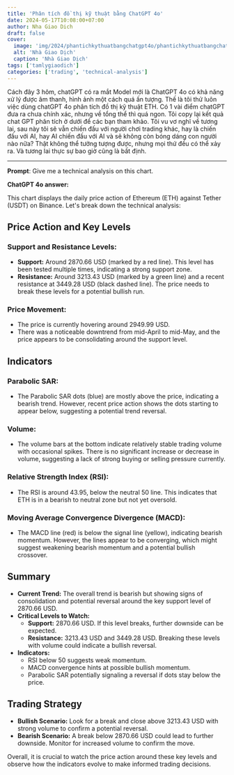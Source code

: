 ```yaml
---
title: 'Phân tích đồ thị kỹ thuật bằng ChatGPT 4o'
date: 2024-05-17T10:08:00+07:00
author: Nha Giao Dich
draft: false
cover:
  image: 'img/2024/phantichkythuatbangchatgpt4o/phantichkythuatbangchatgpt4o.png'
  alt: 'Nhà Giao Dịch'
  caption: 'Nhà Giao Dịch'
tags: ['tamlygiaodich']
categories: ['trading', 'technical-analysis']
---
```


Cách đây 3 hôm, chatGPT có ra mắt Model mới là ChatGPT 4o có khả năng xử lý được âm thanh, hình ảnh một cách quá ấn tượng. Thế là tôi thử luôn việc dùng chatGPT 4o phân tích đồ thị kỹ thuật ETH. Có 1 vài điểm chatGPT đưa ra chưa chính xác, nhưng về tổng thể thì quá ngon. Tôi copy lại kết quả chat GPT phân tích ở dưới để các bạn tham khảo. Tôi vu vơ nghĩ về tương lai, sau này tôi sẽ vẫn chiến đấu với người chơi trading khác, hay là chiến đấu với AI, hay AI chiến đấu với AI và sẽ không còn bóng dáng con người nào nữa? Thật không thể tưởng tượng được, nhưng mọi thứ đều có thể xảy ra. Và tương lai thực sự bao giờ cũng là bất định.

---

**Prompt**: Give me a technical analysis on this chart.

**ChatGPT 4o answer:**

This chart displays the daily price action of Ethereum (ETH) against Tether (USDT) on Binance. Let's break down the technical analysis:

## Price Action and Key Levels

### Support and Resistance Levels:

- **Support:** Around 2870.66 USD (marked by a red line). This level has been tested multiple times, indicating a strong support zone.
- **Resistance:** Around 3213.43 USD (marked by a green line) and a recent resistance at 3449.28 USD (black dashed line). The price needs to break these levels for a potential bullish run.

### Price Movement:

- The price is currently hovering around 2949.99 USD.
- There was a noticeable downtrend from mid-April to mid-May, and the price appears to be consolidating around the support level.

## Indicators

### Parabolic SAR:

- The Parabolic SAR dots (blue) are mostly above the price, indicating a bearish trend. However, recent price action shows the dots starting to appear below, suggesting a potential trend reversal.

### Volume:

- The volume bars at the bottom indicate relatively stable trading volume with occasional spikes. There is no significant increase or decrease in volume, suggesting a lack of strong buying or selling pressure currently.

### Relative Strength Index (RSI):

- The RSI is around 43.95, below the neutral 50 line. This indicates that ETH is in a bearish to neutral zone but not yet oversold.

### Moving Average Convergence Divergence (MACD):

- The MACD line (red) is below the signal line (yellow), indicating bearish momentum. However, the lines appear to be converging, which might suggest weakening bearish momentum and a potential bullish crossover.

## Summary

- **Current Trend:** The overall trend is bearish but showing signs of consolidation and potential reversal around the key support level of 2870.66 USD.
- **Critical Levels to Watch:**
  - **Support:** 2870.66 USD. If this level breaks, further downside can be expected.
  - **Resistance:** 3213.43 USD and 3449.28 USD. Breaking these levels with volume could indicate a bullish reversal.
- **Indicators:**
  - RSI below 50 suggests weak momentum.
  - MACD convergence hints at possible bullish momentum.
  - Parabolic SAR potentially signaling a reversal if dots stay below the price.

## Trading Strategy

- **Bullish Scenario:** Look for a break and close above 3213.43 USD with strong volume to confirm a potential reversal.
- **Bearish Scenario:** A break below 2870.66 USD could lead to further downside. Monitor for increased volume to confirm the move.

Overall, it is crucial to watch the price action around these key levels and observe how the indicators evolve to make informed trading decisions.
